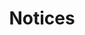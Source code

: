 ---
title: Notices
routable: false

# rendered in a 3-column grid, confiurable by SCSS
notices:
    headline: Curio vitae metus semper
    byline: 'pulvinar mollis. Vestibulum sem magna, elementum vestibulum arcu.'
    items:
        - title: Nulla luctus eleifend
          text: >
            In posuere eleifend odio. Quisque semper augue. Maecenas ligula... <a href="#">read more</a>
          url: '#'
          icon: fa-info color-primary
        - title: Etiam posuere augue
          text: >
            Maecenas ligula. Pellentesque viverra vulputate enim. Aliquam erat volutpat... <a href="#">read more</a>
          icon: fa-phone color-primary
          url: '#'
        - title: Fusce ultrices fringilla
          text: >
            Maecenas pede nisl, elementum eu, ornare ac, malesuada at, erat. Proin orci... <a href="#">read more</a>
          icon: fa-comments-o color-primary
          url: '#'
        - title: Fusce ultrices fringilla
          text: >
            Maecenas pede nisl, elementum eu, ornare ac, malesuada at, erat. Gravida orci.
          url: '#'
          icon: fa-volume-up color-primary
        - title: Nulla luctus eleifend
          text: >
            In posuere eleifend odio. Quisque semper augue mattis wisi. Maecenas ligula pellentesque.
          # icon: fa-shield color-primary
          icon: fa-star-half-o color-primary
          url: '#'
        - title: Etiam posuere augue
          text: >
            Maecenas ligula. Pellentesque viverra vulputate enim. Aliquam erat volutpat liguala.
          # icon: lightbulb-o color-warning
          icon: fa-map-marker color-danger        
          # url: '#'
        - title: Nulla luctus eleifend
          text: >
            In posuere eleifend odio. Quisque semper augue mattis wisi. Maecenas ligula pellentesque.
          # icon: fa-exclamation-triangle color-warning
          icon: fa-bolt color-warning
          # url: '#'
        - title: Fusce ultrices fringilla
          text: >
            Maecenas pede nisl, elementum eu, ornare ac, malesuada at, erat. Proin gravida orci porttitor.
          icon: fa-check-circle-o color-success
          # url: '#'
        - title: Etiam posuere augue
          text: >
            Maecenas ligula. Pellentesque viverra vulputate enim. Aliquam erat volutpat liguala.
          icon: fa-times-circle-o color-danger
          # url: '#'
---